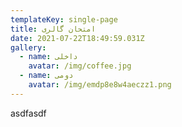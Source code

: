 ```yaml
---
templateKey: single-page
title: امتحان گالری
date: 2021-07-22T18:49:59.031Z
gallery:
  - name: داخلی
    avatar: /img/coffee.jpg
  - name: دومی
    avatar: /img/emdp8e8w4aeczz1.png
---
```

asdfasdf
